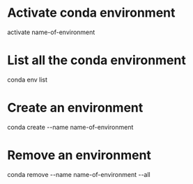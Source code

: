 
# Activate conda environment 

 activate name-of-environment
  
# List all the conda environment 

conda env list


# Create an environment 

conda create --name name-of-environment

# Remove an environment 

conda remove --name name-of-environment --all
